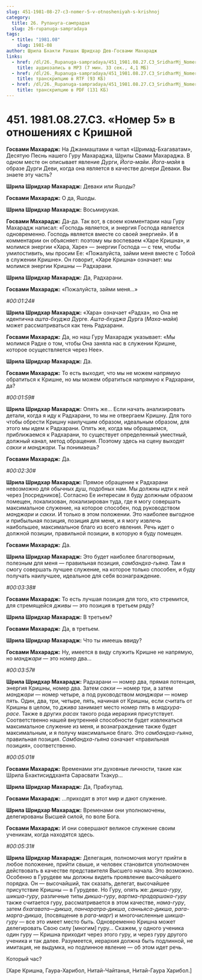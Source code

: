 ```yaml
---
slug: 451-1981-08-27-c3-nomer-5-v-otnosheniyah-s-krishnoj
category:
  title: 26. Рупануга-сампрадая
  slug: 26-rupanuga-sampradaya
tags:
  - title: "1981.08"
    slug: 1981-08
author: Шрила Бхакти Ракшак Шридхар Дев-Госвами Махарадж
links:
  - href: /dl/26._Rupanuga-sampradaya/451_1981.08.27.C3_SridharMj_Nomer_5_v_otnosheniyah_s_Krishnoy.mp3
    title: аудиозапись в MP3 (7 мин. 33 сек., 4,1 МБ)
  - href: /dl/26._Rupanuga-sampradaya/451_1981.08.27.C3_SridharMj_Nomer_5_v_otnosheniyah_s_Krishnoy.rtf
    title: транскрипцию в RTF (93 КБ)
  - href: /dl/26._Rupanuga-sampradaya/451_1981.08.27.C3_SridharMj_Nomer_5_v_otnosheniyah_s_Krishnoy.pdf
    title: транскрипцию в PDF (131 КБ)
---
```


# 451. 1981.08.27.C3. «Номер 5» в отношениях с Кришной

**Госвами Махарадж:** На Джанмаштами я читал «Шримад-Бхагаватам», Десятую Песнь нашего Гуру Махараджа, Шрилы Свами Махараджа. В одном месте он описывает явление Дурги, *Йога-майи*. *Йога-майя* в образе Дурги Деви, когда она является в качестве дочери Деваки. Вы знаете эту часть?

**Шрила Шридхар Махарадж:** Деваки или Яшоды?

**Госвами Махарадж:** О да, Яшоды.

**Шрила Шридхар Махарадж:** Восьмирукая.

**Госвами Махарадж:** Да-да. Так вот, в своем комментарии наш Гуру Махарадж написал: «Господь является, и энергия Господа является одновременно. Господь является вместе со своей энергией». И в комментарии он объясняет: поэтому мы воспеваем «Харе Кришна», и молимся энергии «Хара, Харе» — энергии Господа — с тем, чтобы умилостивить, мы просим Ее: «Пожалуйста, займи меня вместе с Тобой в служении Кришне». Он говорит, «Харе Кришна» означает: мы молимся энергии Кришны — Радхарани.

**Шрила Шридхар Махарадж:** Да, Радхарани.

**Госвами Махарадж:** «Пожалуйста, займи меня…»

*#00:01:24#*

**Шрила Шридхар Махарадж:** «Хара» означает «Радха», но Она не идентична *ашта-бхуджа* Дурге. *Ашта-бхуджа* Дурга (*Маха-майя*) может рассматриваться как тень Радхарани.

**Госвами Махарадж:** Да, но наш Гуру Махарадж указывает: «Мы молимся Радхе о том, чтобы Она заняла нас в служении Кришне, которое осуществляется через Нее».

**Шрила Шридхар Махарадж:** Да.

**Госвами Махарадж:** То есть выходит, что мы не можем напрямую обратиться к Кришне, но мы можем обратиться напрямую к Радхарани, да?

*#00:01:59#*

**Шрила Шридхар Махарадж:** Опять же… Если начать анализировать детали, когда я иду к Радхарани, то мы не отвергаем Кришну. Для того чтобы обрести Кришну наилучшим образом, идеальным образом, для этого мы идем к Радхарани. Опять же, когда мы обращаемся, приближаемся к Радхарани, то существует определенный уместный, должный канал, метод обращения. Поэтому здесь на сцену выходят *сакхи* и *манджари*. Ты понимаешь?

**Госвами Махарадж:** Да.

*#00:02:30#*

**Шрила Шридхар Махарадж:** Прямое обращение к Радхарани невозможно для обычных душ, подобных нам. Мы должны идти к ней через [посредников]. Согласно Ее интересам я буду должным образом помещен, локализован, локализирован туда, где я могу совершать максимальное служение, на которое способен, под руководством *манджари* и *сакхи*. И только в этом положении. Это наиболее выгодное и прибыльная позиция, позиция для меня, и я могу извлечь наибольшее, максимальное благо из всего явления. Речь идет о должной позиции, правильной позиции, в которую я буду помещен.

**Госвами Махарадж:** Да.

**Шрила Шридхар Махарадж:** Это будет наиболее благотворным, полезным для меня — правильная позиция, *самбандха-гьяна*. Там я смогу совершать лучшее служение, на которое только способен, и буду получать наилучшее, идеальное для себя вознаграждение.

*#00:03:38#*

**Госвами Махарадж:** То есть лучшая позиция для того, кто стремится, для стремящейся *дживы* — это позиция в третьем ряду?

**Шрила Шридхар Махарадж:** В третьем?

**Госвами Махарадж:** Да, в третьем.

**Шрила Шридхар Махарадж:** Что ты имеешь ввиду?

**Госвами Махарадж:** Ну, имеется в виду служить Кришне не напрямую, но *манджари* — это номер два…

*#00:03:57#*

**Шрила Шридхар Махарадж:** Радхарани — номер два, прямая потенция, энергия Кришны, номер два. Затем *сакхи* — номер три, а затем *манджари* — номер четыре, а под руководством *манджари* — номер пять. Один, два, три, четыре, пять, начиная от Кришны, если считать от Кришны в целом, то *джива* занимает место номер пять в *мадхура-расе*. Также в других *расах* такого рода иерархия присутствует. Соответственно нашей внутренней способности будет извлекаться максимальное служение из меня, и вознаграждение также будет максимальным, и я получу максимальное благо. Это *самбандха-гьяна*, правильная позиция. *Самбандха-гьяна* означает «правильная позиция», соответственно.

*#00:05:01#*

**Госвами Махарадж:** Временами эти духовные личности, такие как Шрила Бхактисиддханта Сарасвати Тхакур…

**Шрила Шридхар Махарадж:** Да, Прабхупад.

**Госвами Махарадж:** …приходят в этот мир и дают служение.

**Шрила Шридхар Махарадж:** Временами они уполномочены, делегированы Высшей силой, по воле Бога.

**Госвами Махарадж:** И они совершают великое служение своим ученикам, когда находятся здесь.

*#00:05:31#*

**Шрила Шридхар Махарадж:** Делегация, полномочия могут прийти в любое положение, прийти свыше, и человек становится уполномочен действовать в качестве представителя Высшего начала. Это возможно. Особенно в Гурудеве мы должны видеть проявление высочайшего порядка. Он — высочайший, так сказать, делегат, высочайшее присутствие Кришны — в Гурудеве. Но Гуру, опять же: *дикша-гуру*, *шикша-гуру*, различные типы *дикша-гуру*, *вартма-прадаршака-гуру* также считается гуру, рассматривается в этом качестве, *нама-гуру*, затем *бхагавата*—*дикша*, *панчаратра-дикша*, *санньяса-дикша*, *рага-марга-дикша*, (посвящение в *рага-марг*) и многочисленные *шикша-гуру* — все это имеет место быть. Одновременно Кришна может делегировать Свою силу [многим] гуру… Скажем, у одного ученика один гуру — Кришна приходит через этого гуру, и через гуру другого ученика и так далее. Разумеется, иерархия должна быть подлинной, не имитация, не выдумка, но подлинное явление — об этом идет речь.

Который час?

[Харе Кришна, Гаура-Харибол, Нитай-Чайтанья, Нитай-Гаура Харибол.]

